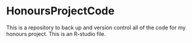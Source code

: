 # HonoursProjectCode

This is a repository to back up and version control all of the code for my honours project.
This is an R-studio file.
